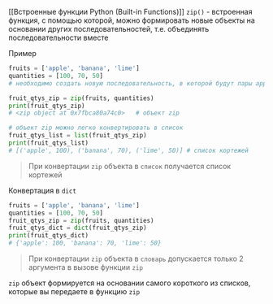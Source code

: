 [[Встроенные функции Python (Built-in Functions)]]
`zip()` - встроенная функция, с помощью которой, можно формировать новые объекты на основании других последовательностей, т.е. объединять последовательности вместе

Пример
```Python
fruits = ['apple', 'banana', 'lime']
quantities = [100, 70, 50]
# необходимо создать новую последовательность, в которой будут пары apple - 100, banana - 70, lime - 50.

fruit_qtys_zip = zip(fruits, quantities)
print(fruit_qtys_zip)
# <zip object at 0x7fbca80a74c0>   # объект zip

# объект zip можно легко конвертировать в список
fruit_qtys_list = list(fruit_qtys_zip)
print(fruit_qtys_list)
# [('apple', 100), ('banana', 70), ('lime', 50)] # список кортежей
```
> При конвертации `zip` объекта в `список` получается список кортежей

Конвертация в `dict`
```Python
fruits = ['apple', 'banana', 'lime']
quantities = [100, 70, 50]
fruit_qtys_zip = zip(fruits, quantities)
fruit_qtys_dict = dict(fruit_qtys_zip)
print(fruit_qtys_dict)
# {'apple': 100, 'banana': 70, 'lime': 50}
```
> При конвертации `zip` объекта в `словарь` допускается только 2 аргумента в вызове функции `zip`


`zip` объект формируется на основании самого короткого из списков, которые вы передаете в функцию `zip`



